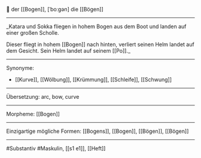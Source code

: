 🔵 der [[Bogen]], [ˈboːɡən]
die [[Bögen]]

---
_Katara und Sokka fliegen in hohem Bogen aus dem Boot und landen auf einer großen Scholle. 

 Dieser fliegt in hohem [[Bogen]] nach hinten, verliert seinen Helm landet auf dem Gesicht. Sein Helm landet auf seinem [[Po]]._

---
Synonyme:
- [[Kurve]], [[Wölbung]], [[Krümmung]], [[Schleife]], [[Schwung]]

---
Übersetzung: arc, bow, curve

---
Morpheme:
[[Bogen]]

---
Einzigartige mögliche Formen: [[Bogens]], [[Bogen]], [[Bögen]], [[Bögen]]

---
#Substantiv #Maskulin, [[s1 e1]], [[Heft]]